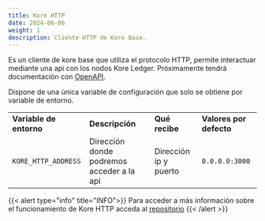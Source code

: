 ```yaml
---
title: Kore HTTP
date: 2024-06-06
weight: 1
description: Cliente HTTP de Kore Base.
---
```


Es un cliente de kore base que utiliza el protocolo HTTP, permite interactuar mediante una api con los nodos Kore Ledger. Próximamente tendrá documentación con [OpenAPI](https://es.wikipedia.org/wiki/Especificaci%C3%B3n_OpenAPI).

Dispone de una única variable de configuración que solo se obtiene por variable de entorno.
<table>
  <tr> 
    <td><b>Variable de entorno</b></td>
    <td><b>Descripción</b></td>
    <td><b>Qué recibe</b></td>
    <td><b>Valores por defecto</b></td>
  </tr>
  <tr>
    <td><code>KORE_HTTP_ADDRESS</code></td>
    <td>Dirección donde podremos acceder a la api</td>
    <td>Dirección ip y puerto</td>
    <td><code>0.0.0.0:3000</code></td>
  </tr>
</table>

{{< alert type="info" title="INFO">}}
Para acceder a más información sobre el funcionamiento de Kore HTTP acceda al [repositorio](https://github.com/kore-ledger/kore-http)
{{< /alert >}}